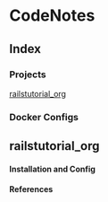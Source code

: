 # CodeNotes

## Index

### Projects
[railstutorial_org]()

### Docker Configs



## railstutorial_org

#### Installation and Config


#### References
